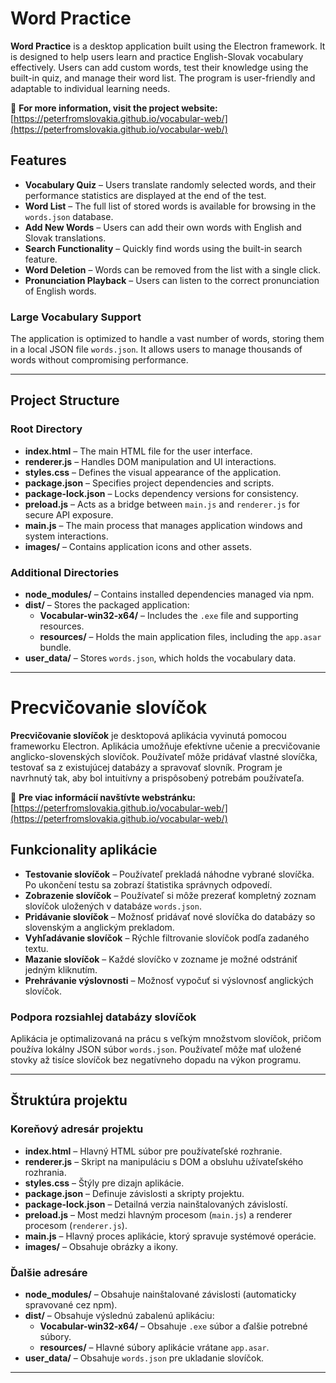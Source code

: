 # Word Practice

**Word Practice** is a desktop application built using the Electron framework. It is designed to help users learn and practice English-Slovak vocabulary effectively. Users can add custom words, test their knowledge using the built-in quiz, and manage their word list. The program is user-friendly and adaptable to individual learning needs.

🔗 **For more information, visit the project website:**  
[https://peterfromslovakia.github.io/vocabular-web/](https://peterfromslovakia.github.io/vocabular-web/)

## Features

- **Vocabulary Quiz** – Users translate randomly selected words, and their performance statistics are displayed at the end of the test.
- **Word List** – The full list of stored words is available for browsing in the `words.json` database.
- **Add New Words** – Users can add their own words with English and Slovak translations.
- **Search Functionality** – Quickly find words using the built-in search feature.
- **Word Deletion** – Words can be removed from the list with a single click.
- **Pronunciation Playback** – Users can listen to the correct pronunciation of English words.

### Large Vocabulary Support
The application is optimized to handle a vast number of words, storing them in a local JSON file `words.json`. It allows users to manage thousands of words without compromising performance.

---

## Project Structure

### Root Directory
- **index.html** – The main HTML file for the user interface.
- **renderer.js** – Handles DOM manipulation and UI interactions.
- **styles.css** – Defines the visual appearance of the application.
- **package.json** – Specifies project dependencies and scripts.
- **package-lock.json** – Locks dependency versions for consistency.
- **preload.js** – Acts as a bridge between `main.js` and `renderer.js` for secure API exposure.
- **main.js** – The main process that manages application windows and system interactions.
- **images/** – Contains application icons and other assets.

### Additional Directories
- **node_modules/** – Contains installed dependencies managed via npm.
- **dist/** – Stores the packaged application:
  - **Vocabular-win32-x64/** – Includes the `.exe` file and supporting resources.
  - **resources/** – Holds the main application files, including the `app.asar` bundle.
- **user_data/** – Stores `words.json`, which holds the vocabulary data.

---

# Precvičovanie slovíčok

**Precvičovanie slovíčok** je desktopová aplikácia vyvinutá pomocou frameworku Electron. Aplikácia umožňuje efektívne učenie a precvičovanie anglicko-slovenských slovíčok. Používateľ môže pridávať vlastné slovíčka, testovať sa z existujúcej databázy a spravovať slovník. Program je navrhnutý tak, aby bol intuitívny a prispôsobený potrebám používateľa.

🔗 **Pre viac informácií navštívte webstránku:**  
[https://peterfromslovakia.github.io/vocabular-web/](https://peterfromslovakia.github.io/vocabular-web/)

## Funkcionality aplikácie

- **Testovanie slovíčok** – Používateľ prekladá náhodne vybrané slovíčka. Po ukončení testu sa zobrazí štatistika správnych odpovedí.
- **Zobrazenie slovíčok** – Používateľ si môže prezerať kompletný zoznam slovíčok uložených v databáze `words.json`.
- **Pridávanie slovíčok** – Možnosť pridávať nové slovíčka do databázy so slovenským a anglickým prekladom.
- **Vyhľadávanie slovíčok** – Rýchle filtrovanie slovíčok podľa zadaného textu.
- **Mazanie slovíčok** – Každé slovíčko v zozname je možné odstrániť jedným kliknutím.
- **Prehrávanie výslovnosti** – Možnosť vypočuť si výslovnosť anglických slovíčok.

### Podpora rozsiahlej databázy slovíčok
Aplikácia je optimalizovaná na prácu s veľkým množstvom slovíčok, pričom používa lokálny JSON súbor `words.json`. Používateľ môže mať uložené stovky až tisíce slovíčok bez negatívneho dopadu na výkon programu.

---

## Štruktúra projektu

### Koreňový adresár projektu
- **index.html** – Hlavný HTML súbor pre používateľské rozhranie.
- **renderer.js** – Skript na manipuláciu s DOM a obsluhu užívateľského rozhrania.
- **styles.css** – Štýly pre dizajn aplikácie.
- **package.json** – Definuje závislosti a skripty projektu.
- **package-lock.json** – Detailná verzia nainštalovaných závislostí.
- **preload.js** – Most medzi hlavným procesom (`main.js`) a renderer procesom (`renderer.js`).
- **main.js** – Hlavný proces aplikácie, ktorý spravuje systémové operácie.
- **images/** – Obsahuje obrázky a ikony.

### Ďalšie adresáre
- **node_modules/** – Obsahuje nainštalované závislosti (automaticky spravované cez npm).
- **dist/** – Obsahuje výslednú zabalenú aplikáciu:
  - **Vocabular-win32-x64/** – Obsahuje `.exe` súbor a ďalšie potrebné súbory.
  - **resources/** – Hlavné súbory aplikácie vrátane `app.asar`.
- **user_data/** – Obsahuje `words.json` pre ukladanie slovíčok.

---
